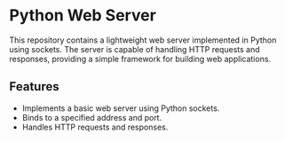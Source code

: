 # Python Web Server

This repository contains a lightweight web server implemented in Python using sockets. The server is capable of handling HTTP requests and responses, providing a simple framework for building web applications.

## Features

- Implements a basic web server using Python sockets.
- Binds to a specified address and port.
- Handles HTTP requests and responses.


